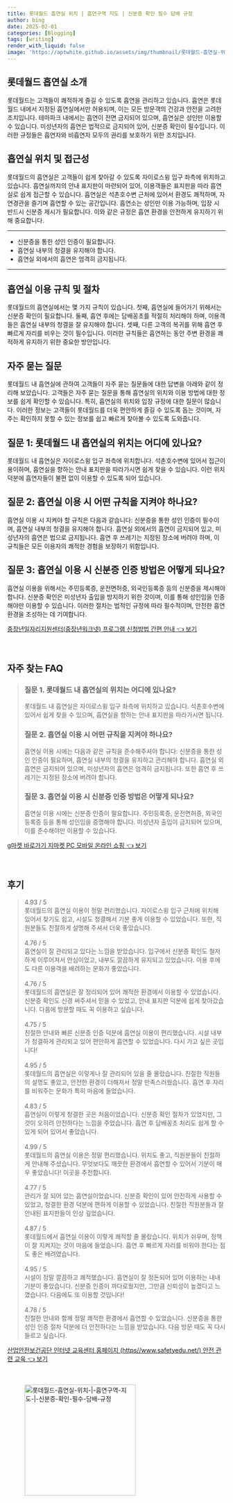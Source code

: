 ```yaml
---
title: 롯데월드 흡연실 위치 | 흡연구역 지도 | 신분증 확인 필수 담배 규정
author: bing
date: 2025-02-01
categories: [Blogging]
tags: [writing]
render_with_liquid: false
image: 'https://aptwhite.github.io/assets/img/thumbnail/롯데월드-흡연실-위치-|-흡연구역-지도-|-신분증-확인-필수-담배-규정.webp'
---
```



<h2 id='롯데월드_흡연실_소개'>롯데월드 흡연실 소개</h2>

<p>롯데월드는 고객들이 쾌적하게 즐길 수 있도록 흡연을 관리하고 있습니다. 흡연은 롯데월드 내에서 지정된 흡연실에서만 허용되며, 이는 모든 방문객의 건강과 안전을 고려한 조치입니다. 테마파크 내에서는 흡연이 전면 금지되어 있으며, 흡연실은 성인만 이용할 수 있습니다. 미성년자의 흡연은 법적으로 금지되어 있어, 신분증 확인이 필수입니다. 이러한 규정들은 흡연자와 비흡연자 모두의 권리를 보호하기 위한 조치입니다.</p>

<h2 id='흡연실_위치_및_접근성'>흡연실 위치 및 접근성</h2>

<p>롯데월드의 흡연실은 고객들이 쉽게 찾아갈 수 있도록 자이로스윙 입구 좌측에 위치하고 있습니다. 흡연실까지의 안내 표지판이 마련되어 있어, 이용객들은 표지판을 따라 흡연실로 쉽게 접근할 수 있습니다. 흡연실은 석촌호수변 근처에 있어서 환경도 쾌적하며, 자연경관을 즐기며 흡연할 수 있는 공간입니다. 흡연소는 성인만 이용 가능하며, 입장 시 반드시 신분증 제시가 필요합니다. 이와 같은 규정은 흡연 환경을 안전하게 유지하기 위해 중요합니다.</p>

<hr />

<ul>
    <li>신분증을 통한 성인 인증이 필요합니다.</li>
    <li>흡연실 내부의 청결을 유지해야 합니다.</li>
    <li>흡연실 외에서의 흡연은 엄격히 금지됩니다.</li>
</ul>

<hr />

<h2 id='흡연실_이용_규칙_및_절차'>흡연실 이용 규칙 및 절차</h2>

<p>롯데월드의 흡연실에서는 몇 가지 규칙이 있습니다. 첫째, 흡연실에 들어가기 위해서는 신분증 확인이 필요합니다. 둘째, 흡연 후에는 담배꽁초를 적절히 처리해야 하며, 이용객들은 흡연실 내부의 청결을 잘 유지해야 합니다. 셋째, 다른 고객의 복귀를 위해 흡연 후 빠르게 자리를 비우는 것이 필수입니다. 이러한 규칙들은 흡연하는 동안 주변 환경을 쾌적하게 유지하기 위한 중요한 방안입니다.</p>

<h2 id='자주_묻는_질문'>자주 묻는 질문</h2>

<p>롯데월드 내 흡연실에 관하여 고객들이 자주 묻는 질문들에 대한 답변을 아래와 같이 정리해 보았습니다. 고객들은 자주 묻는 질문을 통해 흡연실의 위치와 이용 방법에 대한 정보를 쉽게 확인할 수 있습니다. 특히, 흡연실의 위치와 입장 규정에 대한 질문이 많습니다. 이러한 정보는 고객들이 롯데월드를 더욱 편안하게 즐길 수 있도록 돕는 것이며, 자주는 확인하지 못할 수 있는 정보를 쉽고 빠르게 찾아볼 수 있도록 도와줍니다.</p>

<h2 id='질문_1_흡연실_위치'>질문 1: 롯데월드 내 흡연실의 위치는 어디에 있나요?</h2>

<p>롯데월드 내 흡연실은 자이로스윙 입구 좌측에 위치합니다. 석촌호수변에 있어서 접근이 용이하며, 흡연실을 향하는 안내 표지판을 따라가시면 쉽게 찾을 수 있습니다. 이런 위치 덕분에 흡연자들이 불편 없이 이용할 수 있도록 되어 있습니다.</p>

<h2 id='질문_2_이용규칙'>질문 2: 흡연실 이용 시 어떤 규칙을 지켜야 하나요?</h2>

<p>흡연실 이용 시 지켜야 할 규칙은 다음과 같습니다: 신분증을 통한 성인 인증이 필수이며, 흡연실 내부의 청결을 유지해야 합니다. 흡연실 외에서의 흡연이 금지되어 있고, 미성년자의 흡연은 법으로 금지됩니다. 흡연 후 쓰레기는 지정된 장소에 버려야 하며, 이 규칙들은 모든 이용자의 쾌적한 경험을 보장하기 위함입니다.</p>

<h2 id='질문_3_신분증_인증'>질문 3: 흡연실 이용 시 신분증 인증 방법은 어떻게 되나요?</h2>

<p>흡연실 이용을 위해서는 주민등록증, 운전면허증, 외국인등록증 등의 신분증을 제시해야 합니다. 신분증 확인은 미성년자 출입을 방지하기 위한 것이며, 이를 통해 성인임을 인증해야만 이용할 수 있습니다. 이러한 절차는 법적인 규정에 따라 필수적이며, 안전한 흡연 환경을 조성하는 데 기여합니다.</p>


<p><a class="click-button" title="중장년일자리지원센터(중장년워크넷) 프로그램 신청방법 간편 안내" href="https://aptwhite.github.io/posts/%EC%A4%91%EC%9E%A5%EB%85%84%EC%9D%BC%EC%9E%90%EB%A6%AC%EC%A7%80%EC%9B%90%EC%84%BC%ED%84%B0(%EC%A4%91%EC%9E%A5%EB%85%84%EC%9B%8C%ED%81%AC%EB%84%B7)-%ED%94%84%EB%A1%9C%EA%B7%B8%EB%9E%A8-%EC%8B%A0%EC%B2%AD%EB%B0%A9%EB%B2%95-%EA%B0%84%ED%8E%B8-%EC%95%88%EB%82%B4/" rel="dofollow">중장년일자리지원센터(중장년워크넷) 프로그램 신청방법 간편 안내 👈 보기</a></p><br>
<h2 id='자주_찾는_FAQ'>자주 찾는 FAQ</h2>
<div itemscope="" itemtype="https://schema.org/FAQPage"> 
<blockquote> 
<div itemscope="" itemprop="mainEntity" itemtype="https://schema.org/Question"> 
<h3 itemprop="name">질문 1. 롯데월드 내 흡연실의 위치는 어디에 있나요?</h3> 
<div itemscope="" itemprop="acceptedAnswer" itemtype="https://schema.org/Answer"> 
<span itemprop="text"> 
<p>롯데월드 내 흡연실은 자이로스윙 입구 좌측에 위치하고 있습니다. 석촌호수변에 있어서 쉽게 찾을 수 있으며, 흡연실을 향하는 안내 표지판을 따라가시면 됩니다.</p> 
</span> 
</div> 
</div> 

<div itemscope="" itemprop="mainEntity" itemtype="https://schema.org/Question"> 
<h3 itemprop="name">질문 2. 흡연실 이용 시 어떤 규칙을 지켜야 하나요?</h3> 
<div itemscope="" itemprop="acceptedAnswer" itemtype="https://schema.org/Answer"> 
<span itemprop="text"> 
<p>흡연실 이용 시에는 다음과 같은 규칙을 준수해주셔야 합니다: 신분증을 통한 성인 인증이 필요하며, 흡연실 내부의 청결을 유지하고 관리해야 합니다. 흡연실 외 흡연은 금지되어 있으며, 미성년자의 흡연은 엄격히 금지됩니다. 또한 흡연 후 쓰레기는 지정된 장소에 버려야 합니다.</p> 
</span> 
</div> 
</div> 

<div itemscope="" itemprop="mainEntity" itemtype="https://schema.org/Question"> 
<h3 itemprop="name">질문 3. 흡연실 이용 시 신분증 인증 방법은 어떻게 되나요?</h3> 
<div itemscope="" itemprop="acceptedAnswer" itemtype="https://schema.org/Answer"> 
<span itemprop="text"> 
<p>흡연실 이용 시에는 신분증 인증이 필요합니다. 주민등록증, 운전면허증, 외국인등록증 등을 통해 성인임을 증명해야 합니다. 미성년자 출입이 금지되어 있으며, 이를 준수해야만 이용할 수 있습니다.</p> 
</span> 
</div> 
</div> 

</blockquote> 
</div>
<p><a class="click-button" title="g마켓 바로가기 지마켓 PC 모바일 온라인 쇼핑" href="https://aptwhite.github.io/posts/g%EB%A7%88%EC%BC%93-%EB%B0%94%EB%A1%9C%EA%B0%80%EA%B8%B0-%EC%A7%80%EB%A7%88%EC%BC%93-PC-%EB%AA%A8%EB%B0%94%EC%9D%BC-%EC%98%A8%EB%9D%BC%EC%9D%B8-%EC%87%BC%ED%95%91/" rel="dofollow">g마켓 바로가기 지마켓 PC 모바일 온라인 쇼핑 👈 보기</a></p><br>
<h2 id='후기'>후기</h2>
<div itemscope itemtype="https://schema.org/Product">
  <blockquote>
  <div itemprop="review" itemscope itemtype="https://schema.org/Review">
      <div itemprop="reviewRating" itemscope itemtype="https://schema.org/Rating"> <span itemprop="ratingValue">4.93</span> / <span itemprop="bestRating">5</span> </div>
      <span itemprop="reviewBody">롯데월드의 흡연실 이용이 정말 편리했습니다. 자이로스윙 입구 근처에 위치해 있어서 찾기도 쉽고, 시설도 청결해서 기분 좋게 이용할 수 있었습니다. 또한, 직원분들도 친절하게 설명해 주셔서 더욱 좋았습니다.</span>
  </div>
  <br>
  <div itemprop="review" itemscope itemtype="https://schema.org/Review">
      <div itemprop="reviewRating" itemscope itemtype="https://schema.org/Rating"> <span itemprop="ratingValue">4.76</span> / <span itemprop="bestRating">5</span> </div>
      <span itemprop="reviewBody">흡연실이 잘 관리되고 있다는 느낌을 받았습니다. 입구에서 신분증 확인도 철저하게 이루어져서 안심이었고, 내부도 깔끔하게 유지되고 있었습니다. 이용 후에도 다른 이용객을 배려하는 문화가 좋았습니다.</span>
  </div>
  <br>
  <div itemprop="review" itemscope itemtype="https://schema.org/Review">
      <div itemprop="reviewRating" itemscope itemtype="https://schema.org/Rating"> <span itemprop="ratingValue">4.76</span> / <span itemprop="bestRating">5</span> </div>
      <span itemprop="reviewBody">롯데월드의 흡연실은 잘 정리되어 있어 쾌적한 환경에서 이용할 수 있었습니다. 신분증 확인도 신경 써주셔서 믿을 수 있었고, 안내 표지판 덕분에 쉽게 찾아갔습니다. 다음에 방문할 때도 꼭 이용하고 싶습니다.</span>
  </div>
  <br>
  <div itemprop="review" itemscope itemtype="https://schema.org/Review">
      <div itemprop="reviewRating" itemscope itemtype="https://schema.org/Rating"> <span itemprop="ratingValue">4.75</span> / <span itemprop="bestRating">5</span> </div>
      <span itemprop="reviewBody">친절한 안내와 빠른 신분증 인증 덕분에 흡연실 이용이 편리했습니다. 시설 내부가 청결하게 관리되고 있어 편안하게 흡연할 수 있었습니다. 다시 가고 싶은 곳입니다!</span>
  </div>
  <br>
  <div itemprop="review" itemscope itemtype="https://schema.org/Review">
      <div itemprop="reviewRating" itemscope itemtype="https://schema.org/Rating"> <span itemprop="ratingValue">4.95</span> / <span itemprop="bestRating">5</span> </div>
      <span itemprop="reviewBody">롯데월드의 흡연실은 이렇게나 잘 관리되어 있을 줄 몰랐습니다. 친절한 직원들의 설명도 좋았고, 안전한 환경이 더해져서 정말 만족스러웠습니다. 흡연 후 자리를 비워주는 문화가 특히 마음에 들었습니다.</span>
  </div>
  <br>
  <div itemprop="review" itemscope itemtype="https://schema.org/Review">
      <div itemprop="reviewRating" itemscope itemtype="https://schema.org/Rating"> <span itemprop="ratingValue">4.83</span> / <span itemprop="bestRating">5</span> </div>
      <span itemprop="reviewBody">흡연실이 이렇게 청결한 곳은 처음이었습니다. 신분증 확인 절차가 있었지만, 그것이 오히려 안전하다는 느낌을 주었습니다. 흡연 후 담배꽁초 처리도 쉽게 할 수 있게 되어 있어서 좋았습니다.</span>
  </div>
  <br>
  <div itemprop="review" itemscope itemtype="https://schema.org/Review">
      <div itemprop="reviewRating" itemscope itemtype="https://schema.org/Rating"> <span itemprop="ratingValue">4.99</span> / <span itemprop="bestRating">5</span> </div>
      <span itemprop="reviewBody">롯데월드의 흡연실 이용은 정말 편리했습니다. 위치도 좋고, 직원분들이 친절하게 안내해 주셨습니다. 무엇보다도 깨끗한 환경에서 흡연할 수 있어서 기분이 매우 좋았습니다! 이곳을 추천합니다.</span>
  </div>
  <br>
  <div itemprop="review" itemscope itemtype="https://schema.org/Review">
      <div itemprop="reviewRating" itemscope itemtype="https://schema.org/Rating"> <span itemprop="ratingValue">4.77</span> / <span itemprop="bestRating">5</span> </div>
      <span itemprop="reviewBody">관리가 잘 되어 있는 흡연실이었습니다. 신분증 확인이 있어 안전하게 사용할 수 있었고, 청결한 환경 덕분에 편하게 이용할 수 있었습니다. 친절한 직원분들과 잘 안내된 표지판들이 인상 깊었습니다.</span>
  </div>
  <br>
  <div itemprop="review" itemscope itemtype="https://schema.org/Review">
      <div itemprop="reviewRating" itemscope itemtype="https://schema.org/Rating"> <span itemprop="ratingValue">4.87</span> / <span itemprop="bestRating">5</span> </div>
      <span itemprop="reviewBody">롯데월드에서 흡연실 이용이 이렇게 쾌적할 줄 몰랐습니다. 위치가 쉬우며, 정책이 잘 지켜지는 것이 마음에 들었습니다. 흡연 후 빠르게 자리를 비워야 한다는 점도 좋은 배려였습니다.</span>
  </div>
  <br>
  <div itemprop="review" itemscope itemtype="https://schema.org/Review">
      <div itemprop="reviewRating" itemscope itemtype="https://schema.org/Rating"> <span itemprop="ratingValue">4.95</span> / <span itemprop="bestRating">5</span> </div>
      <span itemprop="reviewBody">시설이 정말 깔끔하고 쾌적했습니다. 흡연실이 잘 정돈되어 있어 이용하는 내내 기분이 좋았습니다. 신분증 인증이 까다로웠지만, 그만큼 신뢰성이 높겠다고 느꼈습니다. 다음에도 또 이용할 것입니다!</span>
  </div>
  <br>
  <div itemprop="review" itemscope itemtype="https://schema.org/Review">
      <div itemprop="reviewRating" itemscope itemtype="https://schema.org/Rating"> <span itemprop="ratingValue">4.78</span> / <span itemprop="bestRating">5</span> </div>
      <span itemprop="reviewBody">친절한 안내와 함께 정말 쾌적한 환경에서 흡연할 수 있었습니다. 신분증을 통한 성인 인증 절차 덕분에 더 안전하다는 느낌을 받았습니다. 다음 방문 때도 꼭 다시 들르고 싶습니다.</span>
  </div>
  </blockquote>
</div>
<p><a class="click-button" title="산업안전보건공단 인터넷 교육센터 홈페이지 (https//www.safetyedu.net/) 안전 관련 교육" href="https://aptwhite.github.io/posts/%EC%82%B0%EC%97%85%EC%95%88%EC%A0%84%EB%B3%B4%EA%B1%B4%EA%B3%B5%EB%8B%A8-%EC%9D%B8%ED%84%B0%EB%84%B7-%EA%B5%90%EC%9C%A1%EC%84%BC%ED%84%B0-%ED%99%88%ED%8E%98%EC%9D%B4%EC%A7%80-(httpswww.safetyedu.net)-%EC%95%88%EC%A0%84-%EA%B4%80%EB%A0%A8-%EA%B5%90%EC%9C%A1/" rel="dofollow">산업안전보건공단 인터넷 교육센터 홈페이지 (https//www.safetyedu.net/) 안전 관련 교육 👈 보기</a></p><br>
<figure class="image"><img src="https://aptwhite.github.io/assets/img/thumbnail/롯데월드-흡연실-위치-|-흡연구역-지도-|-신분증-확인-필수-담배-규정.webp" alt="롯데월드-흡연실-위치-|-흡연구역-지도-|-신분증-확인-필수-담배-규정" width="256" height="256"></figure>